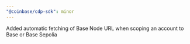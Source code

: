 ```yaml
---
"@coinbase/cdp-sdk": minor
---
```


Added automatic fetching of Base Node URL when scoping an account to Base or Base Sepolia
